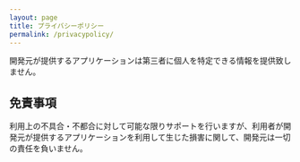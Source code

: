 ```yaml
---
layout: page
title: プライバシーポリシー
permalink: /privacypolicy/
---
```


開発元が提供するアプリケーションは第三者に個人を特定できる情報を提供致しません。

## 免責事項

利用上の不具合・不都合に対して可能な限りサポートを行いますが、利用者が開発元が提供するアプリケーションを利用して生じた損害に関して、開発元は一切の責任を負いません。